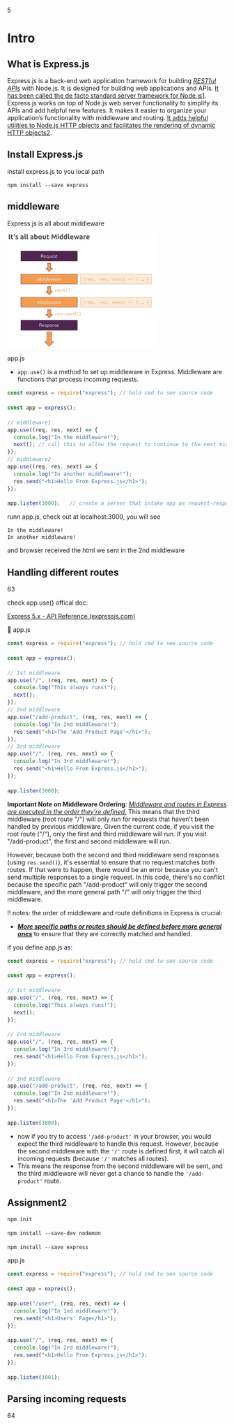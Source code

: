 5

# Intro



## What is Express.js



Express.js is a back-end web application framework for building *<u>RESTful APIs</u>* with Node.js. It is designed for building web applications and APIs. [It has been called the de facto standard server framework for Node.js](https://en.wikipedia.org/wiki/Expressjs)[1](https://en.wikipedia.org/wiki/Expressjs). Express.js works on top of Node.js web server functionality to simplify its APIs and add helpful new features. It makes it easier to organize your application’s functionality with middleware and routing. [It adds helpful utilities to Node.js HTTP objects and facilitates the rendering of dynamic HTTP objects](https://www.geeksforgeeks.org/express-js/)[2](https://www.geeksforgeeks.org/express-js/).



## Install Express.js



install express.js to you local path

```console
npm install --save express
```



## middleware 

Express.js is all about middleware

<img src="./src_md/middleware1.png" style="zoom: 33%;" />



app.js

- `app.use()` is a method to set up middleware in Express. Middleware are functions that process incoming requests.

```js
const express = require("express"); // hold cmd to see source code

const app = express();

// middleware1
app.use((req, res, next) => {
  console.log("In the middleware!");
  next(); // call this to allow the request to continue to the next middleware in line
});
// middleware2
app.use((req, res, next) => {
  console.log("In another middleware!");
  res.send("<h1>Hello From Express.js</h1>");
});

app.listen(3000);	// create a server that intake app as request-response handler listening on port3000
```

runn app.js, check out at localhost:3000, you will see

```console
In the middleware!
In another middleware!
```

and browser received the html we sent in the 2nd middleware





## Handling different routes

63

check app.use() offical doc:

[Express 5.x - API Reference (expressjs.com)](http://expressjs.com/en/5x/api.html#app.use)

:gem: app.js

```js
const express = require("express"); // hold cmd to see source code

const app = express();

// 1st middleware
app.use("/", (req, res, next) => {
  console.log("This always runs!");
  next();
});
// 2nd middleware
app.use("/add-product", (req, res, next) => {
  console.log("In 2nd middleware!");
  res.send("<h1>The 'Add Product Page'</h1>");
});
// 3rd middleware
app.use("/", (req, res, next) => {
  console.log("In 3rd middleware!");
  res.send("<h1>Hello From Express.js</h1>");
});

app.listen(3000);
```



**Important Note on Middleware Ordering**: *<u>Middleware and routes in Express are executed in the order they're defined.</u>* This means that the third middleware (root route "/") will only run for requests that haven't been handled by previous middleware. Given the current code, if you visit the root route ("/"), only the first and third middleware will run. If you visit "/add-product", the first and second middleware will run.

However, because both the second and third middleware send responses (using `res.send()`), it's essential to ensure that no request matches both routes. If that were to happen, there would be an error because you can't send multiple responses to a single request. In this code, there's no conflict because the specific path "/add-product" will only trigger the second middleware, and the more general path "/" will only trigger the third middleware.



:bangbang: notes:  the order of middleware and route definitions in Express is crucial: 

+ ***<u>More specific paths or routes should be defined before more general ones</u>*** to ensure that they are correctly matched and handled.

if you define app.js as:

```js
const express = require("express"); // hold cmd to see source code

const app = express();

// 1st middleware
app.use("/", (req, res, next) => {
  console.log("This always runs!");
  next();
});

// 2rd middleware
app.use("/", (req, res, next) => {
  console.log("In 3rd middleware!");
  res.send("<h1>Hello From Express.js</h1>");
});

// 3nd middleware
app.use("/add-product", (req, res, next) => {
  console.log("In 2nd middleware!");
  res.send("<h1>The 'Add Product Page'</h1>");
});

app.listen(3000);
```

- now if you try to access `'/add-product'` in your browser, you would expect the third middleware to handle this request. However, because the second middleware with the `'/'` route is defined first, it will catch all incoming requests (because `'/'` matches all routes).
- This means the response from the second middleware will be sent, and the third middleware will never get a chance to handle the `'/add-product'` route.



## Assignment2

```console
npm init

npm install --save-dev nodemon

npm install --save express
```

app.js

```js
const express = require("express"); // hold cmd to see source code

const app = express();

app.use("/user", (req, res, next) => {
  console.log("In 1nd middleware!");
  res.send("<h1>Users' Page</h1>");
});

app.use("/", (req, res, next) => {
  console.log("In 2rd middleware!");
  res.send("<h1>Hello From Express.js</h1>");
});

app.listen(3001);
```





## Parsing incoming requests

64





